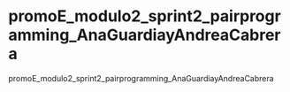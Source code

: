 # promoE_modulo2_sprint2_pairprogramming_AnaGuardiayAndreaCabrera
promoE_modulo2_sprint2_pairprogramming_AnaGuardiayAndreaCabrera
